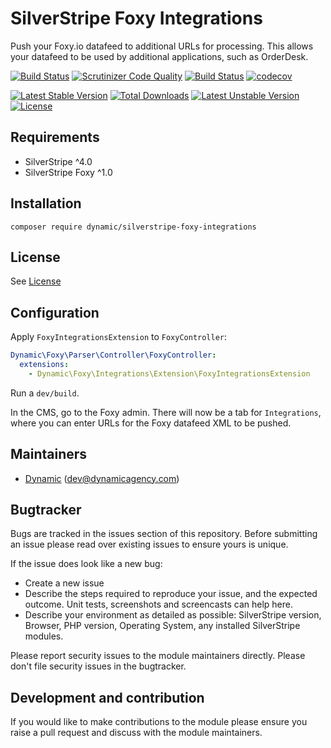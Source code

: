 # SilverStripe Foxy Integrations

Push your Foxy.io datafeed to additional URLs for processing. This allows your datafeed to be used by additional applications, such as OrderDesk.

[![Build Status](https://travis-ci.org/dynamic/silverstripe-foxy-integrations.svg?branch=master)](https://travis-ci.org/dynamic/silverstripe-foxy-integrations)
[![Scrutinizer Code Quality](https://scrutinizer-ci.com/g/dynamic/silverstripe-foxy-integrations/badges/quality-score.png?b=master)](https://scrutinizer-ci.com/g/dynamic/silverstripe-foxy-integrations/?branch=master)
[![Build Status](https://scrutinizer-ci.com/g/dynamic/silverstripe-foxy-integrations/badges/build.png?b=master)](https://scrutinizer-ci.com/g/dynamic/silverstripe-foxy-integrations/build-status/master)
[![codecov](https://codecov.io/gh/dynamic/silverstripe-foxy-integrations/branch/master/graph/badge.svg)](https://codecov.io/gh/dynamic/silverstripe-foxy-integrations)

[![Latest Stable Version](https://poser.pugx.org/dynamic/silverstripe-foxy-integrations/v/stable)](https://packagist.org/packages/dynamic/silverstripe-foxy-integrations)
[![Total Downloads](https://poser.pugx.org/dynamic/silverstripe-foxy-integrations/downloads)](https://packagist.org/packages/dynamic/silverstripe-foxy-integrations)
[![Latest Unstable Version](https://poser.pugx.org/dynamic/silverstripe-foxy-integrations/v/unstable)](https://packagist.org/packages/dynamic/silverstripe-foxy-integrations)
[![License](https://poser.pugx.org/dynamic/silverstripe-foxy-integrations/license)](https://packagist.org/packages/dynamic/silverstripe-foxy-integrations)

## Requirements

* SilverStripe ^4.0
* SilverStripe Foxy ^1.0

## Installation

```
composer require dynamic/silverstripe-foxy-integrations
```

## License

See [License](license.md)

## Configuration

Apply `FoxyIntegrationsExtension` to `FoxyController`:

```yaml
Dynamic\Foxy\Parser\Controller\FoxyController:
  extensions:
    - Dynamic\Foxy\Integrations\Extension\FoxyIntegrationsExtension
```

Run a `dev/build`.

In the CMS, go to the Foxy admin. There will now be a tab for `Integrations`, where you can enter URLs for the Foxy datafeed XML to be pushed.

## Maintainers

*  [Dynamic](http://www.dynamicagency.com) (<dev@dynamicagency.com>)
 
## Bugtracker
Bugs are tracked in the issues section of this repository. Before submitting an issue please read over 
existing issues to ensure yours is unique. 
 
If the issue does look like a new bug:
 
 - Create a new issue
 - Describe the steps required to reproduce your issue, and the expected outcome. Unit tests, screenshots 
 and screencasts can help here.
 - Describe your environment as detailed as possible: SilverStripe version, Browser, PHP version, 
 Operating System, any installed SilverStripe modules.
 
Please report security issues to the module maintainers directly. Please don't file security issues in the bugtracker.
 
## Development and contribution
If you would like to make contributions to the module please ensure you raise a pull request and discuss with the module maintainers.
